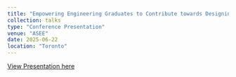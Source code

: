```yaml
---
title: "Empowering Engineering Graduates to Contribute towards Designing Safer Generative AI Tools through an Ethics Course"
collection: talks
type: "Conference Presentation"
venue: "ASEE"
date: 2025-06-22
location: "Toronto"
---
```


[View Presentation here](https://drive.google.com/file/d/1UyljopM1Z1ohxrieWIIye9XwiMAlsksL/view?usp=sharing)
